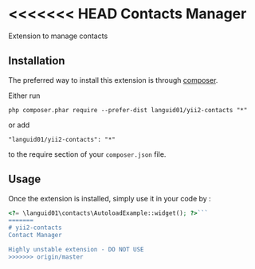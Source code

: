 <<<<<<< HEAD
Contacts Manager
================
Extension to manage contacts

Installation
------------

The preferred way to install this extension is through [composer](http://getcomposer.org/download/).

Either run

```
php composer.phar require --prefer-dist languid01/yii2-contacts "*"
```

or add

```
"languid01/yii2-contacts": "*"
```

to the require section of your `composer.json` file.


Usage
-----

Once the extension is installed, simply use it in your code by  :

```php
<?= \languid01\contacts\AutoloadExample::widget(); ?>```
=======
# yii2-contacts
Contact Manager

Highly unstable extension - DO NOT USE
>>>>>>> origin/master
